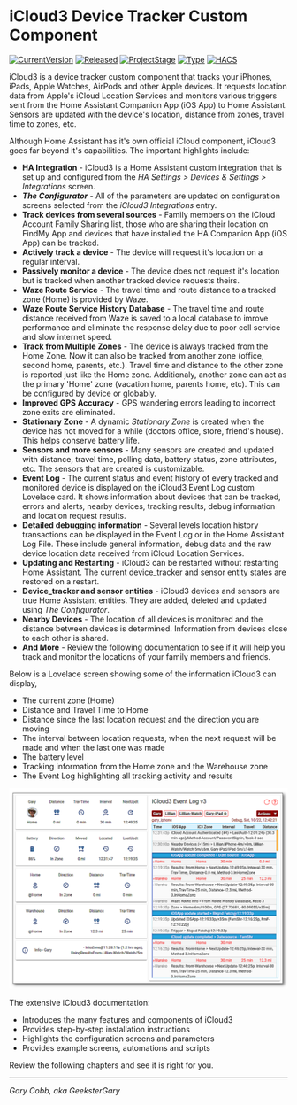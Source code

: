 # iCloud3  Device Tracker Custom Component

[![CurrentVersion](https://img.shields.io/badge/Current_Version-v3.0.0-blue.svg)](https://github.com/gcobb321/icloud3)
[![Released](https://img.shields.io/badge/Released-December,_2022-blue.svg)](https://github.com/gcobb321/icloud3)
[![ProjectStage](https://img.shields.io/badge/Project_Stage-Beta-red.svg)](https://github.com/gcobb321/icloud3)
[![Type](https://img.shields.io/badge/Type-Custom_Component-orange.svg)](https://github.com/gcobb321/icloud3)
[![HACS](https://img.shields.io/badge/HACS-Default-orange.svg)](https://github.com/gcobb321/icloud3)





iCloud3 is a device tracker custom component that tracks your iPhones, iPads, Apple Watches, AirPods and other Apple devices. It requests location data from Apple's iCloud  Location Services and monitors various triggers sent from the Home Assistant Companion App (iOS App) to Home Assistant. Sensors are updated with the device's location, distance from zones, travel time to zones, etc. 

Although Home Assistant has it's own official iCloud component, iCloud3 goes far beyond it's capabilities. The important highlights include:

- **HA Integration** - iCloud3 is a Home Assistant custom integration that is set up and configured from the *HA Settings > Devices & Settings > Integrations* screen.
- ***The Configurator*** - All of the parameters are updated on configuration screens selected from the *iCloud3 Integrations* entry.
- **Track devices from several sources** - Family members on the iCloud Account Family Sharing list, those who are sharing their location on FindMy App and devices that have installed the HA Companion App (iOS App) can be tracked.
- **Actively track a device** - The device will request it's location on a regular interval.
- **Passively monitor a device** - The device does not request it's location but is tracked when another tracked device requests theirs.
- **Waze Route Service** - The travel time and route distance to a tracked zone (Home) is provided by Waze.
- **Waze Route Service History Database** - The travel time and route distance received from Waze is saved to a local database to imrove performance and eliminate the response delay due to poor cell service and slow internet speed. 
- **Track from Multiple Zones** - The device is always tracked from the Home Zone. Now it can also be tracked from another zone (office, second home, parents, etc.). Travel time and distance to the other zone is reported just like the Home zone. Additionaly, another zone can act as the primary 'Home' zone (vacation home, parents home, etc). This can be configured by device or globably. 
- **Improved GPS Accuracy** - GPS wandering errors leading to incorrect zone exits are eliminated.
- **Stationary Zone** - A dynamic *Stationary Zone* is created when the device has not moved for a while (doctors office, store, friend's house). This helps conserve battery life.
- **Sensors and more sensors** - Many sensors are created and updated with distance, travel time, polling data, battery status, zone attributes, etc. The sensors that are created is customizable.
- **Event Log** - The current status and event history of every tracked and monitored device is displayed on the iCloud3 Event Log custom Lovelace card. It shows information about devices that can be tracked, errors and alerts, nearby devices, tracking results, debug information and location request results.
- **Detailed debugging information** - Several levels location history transactions can be displayed in the Event Log or in the Home Assistant Log File. These include general information, debug data and the raw device location data received from iCloud Location Services.
- **Updating and Restarting** - iCloud3 can be restarted without restarting Home Assistant. The current device_tracker and sensor entity states are restored on a restart.
- **Device_tracker and sensor entities** - iCloud3 devices and sensors are true Home Assistant entities. They are added, deleted and updated using *The Configurator*.
- **Nearby Devices** - The location of all devices is monitored and the distance between devices is determined. Information from devices close to each other is shared.
- **And More** - Review the following documentation to see if it will help you track and monitor the locations of your family members and friends.

Below is a Lovelace screen showing some of the information iCloud3 can display,
- The current zone (Home)
- Distance and Travel Time to Home
- Distance since the last location request and the direction you are moving
- The interval between location requests, when the next request will be made and when the last one was made
- The battery level
- Tracking information from the Home zone and the Warehouse zone
- The Event Log highlighting all tracking activity and results

![](images/tracking-gary-home-tfz-evlog.png)


The extensive iCloud3 documentation:
- Introduces the many features and components of iCloud3
- Provides step-by-step installation instructions
- Highlights the configuration screens and parameters
- Provides example screens, automations and scripts

Review the following chapters and see it is right for you.

-----
*Gary Cobb, aka GeeksterGary*

